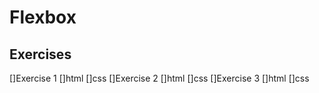 # Flexbox
## Exercises

 []Exercise 1
    []html
    []css
 []Exercise 2
    []html
    []css
 []Exercise 3
    []html
    []css


